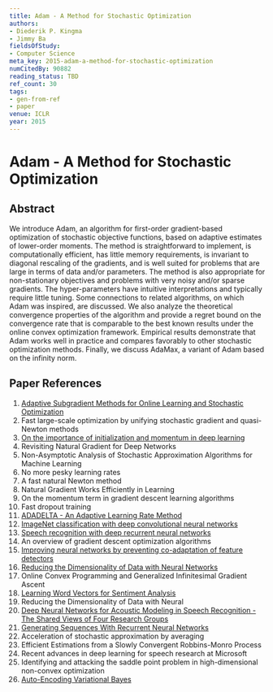 ```yaml
---
title: Adam - A Method for Stochastic Optimization
authors:
- Diederik P. Kingma
- Jimmy Ba
fieldsOfStudy:
- Computer Science
meta_key: 2015-adam-a-method-for-stochastic-optimization
numCitedBy: 90882
reading_status: TBD
ref_count: 30
tags:
- gen-from-ref
- paper
venue: ICLR
year: 2015
---
```


# Adam - A Method for Stochastic Optimization

## Abstract

We introduce Adam, an algorithm for first-order gradient-based optimization of stochastic objective functions, based on adaptive estimates of lower-order moments. The method is straightforward to implement, is computationally efficient, has little memory requirements, is invariant to diagonal rescaling of the gradients, and is well suited for problems that are large in terms of data and/or parameters. The method is also appropriate for non-stationary objectives and problems with very noisy and/or sparse gradients. The hyper-parameters have intuitive interpretations and typically require little tuning. Some connections to related algorithms, on which Adam was inspired, are discussed. We also analyze the theoretical convergence properties of the algorithm and provide a regret bound on the convergence rate that is comparable to the best known results under the online convex optimization framework. Empirical results demonstrate that Adam works well in practice and compares favorably to other stochastic optimization methods. Finally, we discuss AdaMax, a variant of Adam based on the infinity norm.

## Paper References

1. [Adaptive Subgradient Methods for Online Learning and Stochastic Optimization](2010-adaptive-subgradient-methods-for-online-learning-and-stochastic-optimization)
2. Fast large-scale optimization by unifying stochastic gradient and quasi-Newton methods
3. [On the importance of initialization and momentum in deep learning](2013-on-the-importance-of-initialization-and-momentum-in-deep-learning)
4. Revisiting Natural Gradient for Deep Networks
5. Non-Asymptotic Analysis of Stochastic Approximation Algorithms for Machine Learning
6. No more pesky learning rates
7. A fast natural Newton method
8. Natural Gradient Works Efficiently in Learning
9. On the momentum term in gradient descent learning algorithms
10. Fast dropout training
11. [ADADELTA - An Adaptive Learning Rate Method](2012-adadelta-an-adaptive-learning-rate-method)
12. [ImageNet classification with deep convolutional neural networks](2012-imagenet-classification-with-deep-convolutional-neural-networks)
13. [Speech recognition with deep recurrent neural networks](2013-speech-recognition-with-deep-recurrent-neural-networks)
14. An overview of gradient descent optimization algorithms
15. [Improving neural networks by preventing co-adaptation of feature detectors](2012-improving-neural-networks-by-preventing-co-adaptation-of-feature-detectors)
16. [Reducing the Dimensionality of Data with Neural Networks](2006-reducing-the-dimensionality-of-data-with-neural-networks)
17. Online Convex Programming and Generalized Infinitesimal Gradient Ascent
18. [Learning Word Vectors for Sentiment Analysis](2011-learning-word-vectors-for-sentiment-analysis)
19. Reducing the Dimensionality of Data with Neural
20. [Deep Neural Networks for Acoustic Modeling in Speech Recognition - The Shared Views of Four Research Groups](2012-deep-neural-networks-for-acoustic-modeling-in-speech-recognition-the-shared-views-of-four-research-groups)
21. [Generating Sequences With Recurrent Neural Networks](2013-generating-sequences-with-recurrent-neural-networks)
22. Acceleration of stochastic approximation by averaging
23. Efficient Estimations from a Slowly Convergent Robbins-Monro Process
24. Recent advances in deep learning for speech research at Microsoft
25. Identifying and attacking the saddle point problem in high-dimensional non-convex optimization
26. [Auto-Encoding Variational Bayes](2014-auto-encoding-variational-bayes)
